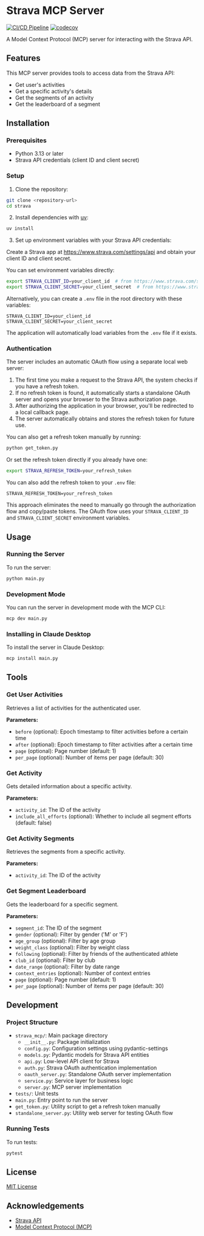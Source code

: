 # Strava MCP Server

[![CI/CD Pipeline](https://github.com/yorrickjansen/strava-mcp/actions/workflows/ci.yml/badge.svg)](https://github.com/yorrickjansen/strava-mcp/actions/workflows/ci.yml)
[![codecov](https://codecov.io/gh/yorrickjansen/strava-mcp/branch/main/graph/badge.svg)](https://codecov.io/gh/yorrickjansen/strava-mcp)

A Model Context Protocol (MCP) server for interacting with the Strava API.

## Features

This MCP server provides tools to access data from the Strava API:

- Get user's activities
- Get a specific activity's details
- Get the segments of an activity
- Get the leaderboard of a segment

## Installation

### Prerequisites

- Python 3.13 or later
- Strava API credentials (client ID and client secret)

### Setup

1. Clone the repository:

```bash
git clone <repository-url>
cd strava
```

2. Install dependencies with [uv](https://docs.astral.sh/uv/):

```bash
uv install
```

3. Set up environment variables with your Strava API credentials:

Create a Strava app at https://www.strava.com/settings/api and obtain your client ID and client secret.

You can set environment variables directly:

```bash
export STRAVA_CLIENT_ID=your_client_id  # from https://www.strava.com/settings/api
export STRAVA_CLIENT_SECRET=your_client_secret  # from https://www.strava.com/settings/api
```

Alternatively, you can create a `.env` file in the root directory with these variables:

```
STRAVA_CLIENT_ID=your_client_id
STRAVA_CLIENT_SECRET=your_client_secret
```

The application will automatically load variables from the `.env` file if it exists.

### Authentication

The server includes an automatic OAuth flow using a separate local web server:

1. The first time you make a request to the Strava API, the system checks if you have a refresh token.
2. If no refresh token is found, it automatically starts a standalone OAuth server and opens your browser to the Strava authorization page.
3. After authorizing the application in your browser, you'll be redirected to a local callback page.
4. The server automatically obtains and stores the refresh token for future use.

You can also get a refresh token manually by running:

```bash
python get_token.py
```

Or set the refresh token directly if you already have one:

```bash
export STRAVA_REFRESH_TOKEN=your_refresh_token
```

You can also add the refresh token to your `.env` file:

```
STRAVA_REFRESH_TOKEN=your_refresh_token
```

This approach eliminates the need to manually go through the authorization flow and copy/paste tokens. The OAuth flow uses your `STRAVA_CLIENT_ID` and `STRAVA_CLIENT_SECRET` environment variables.

## Usage

### Running the Server

To run the server:

```bash
python main.py
```

### Development Mode

You can run the server in development mode with the MCP CLI:

```bash
mcp dev main.py
```

### Installing in Claude Desktop

To install the server in Claude Desktop:

```bash
mcp install main.py
```

## Tools

### Get User Activities

Retrieves a list of activities for the authenticated user.

**Parameters:**
- `before` (optional): Epoch timestamp to filter activities before a certain time
- `after` (optional): Epoch timestamp to filter activities after a certain time
- `page` (optional): Page number (default: 1)
- `per_page` (optional): Number of items per page (default: 30)

### Get Activity

Gets detailed information about a specific activity.

**Parameters:**
- `activity_id`: The ID of the activity
- `include_all_efforts` (optional): Whether to include all segment efforts (default: false)

### Get Activity Segments

Retrieves the segments from a specific activity.

**Parameters:**
- `activity_id`: The ID of the activity

### Get Segment Leaderboard

Gets the leaderboard for a specific segment.

**Parameters:**
- `segment_id`: The ID of the segment
- `gender` (optional): Filter by gender ('M' or 'F')
- `age_group` (optional): Filter by age group
- `weight_class` (optional): Filter by weight class
- `following` (optional): Filter by friends of the authenticated athlete
- `club_id` (optional): Filter by club
- `date_range` (optional): Filter by date range
- `context_entries` (optional): Number of context entries
- `page` (optional): Page number (default: 1)
- `per_page` (optional): Number of items per page (default: 30)

## Development

### Project Structure

- `strava_mcp/`: Main package directory
  - `__init__.py`: Package initialization
  - `config.py`: Configuration settings using pydantic-settings
  - `models.py`: Pydantic models for Strava API entities
  - `api.py`: Low-level API client for Strava
  - `auth.py`: Strava OAuth authentication implementation
  - `oauth_server.py`: Standalone OAuth server implementation
  - `service.py`: Service layer for business logic
  - `server.py`: MCP server implementation
- `tests/`: Unit tests
- `main.py`: Entry point to run the server
- `get_token.py`: Utility script to get a refresh token manually
- `standalone_server.py`: Utility web server for testing OAuth flow

### Running Tests

To run tests:

```bash
pytest
```

## License

[MIT License](LICENSE)

## Acknowledgements

- [Strava API](https://developers.strava.com/)
- [Model Context Protocol (MCP)](https://modelcontextprotocol.io/)